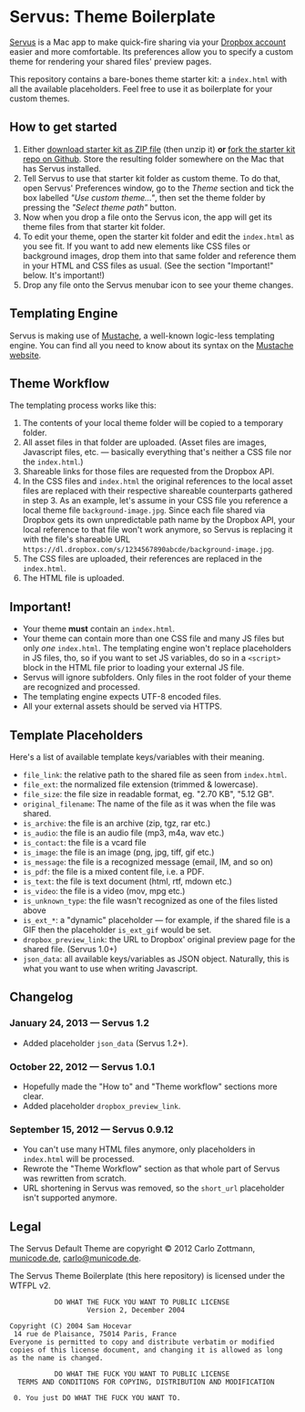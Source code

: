 # Servus: Theme Boilerplate

[Servus][servus] is a Mac app to make quick-fire sharing via your
[Dropbox account][dropbox] easier and more comfortable.  Its preferences allow
you to specify a custom theme for rendering your shared files' preview pages.

This repository contains a bare-bones theme starter kit: a `index.html` with
all the available placeholders.  Feel free to use it as boilerplate for your
custom themes.


## How to get started

1. Either [download starter kit as ZIP file][boilerplate-zip] (then unzip
    it) **or** [fork the starter kit repo on Github][boilerplate-github].
    Store the resulting folder somewhere on the Mac that has Servus installed.
2. Tell Servus to use that starter kit folder as custom theme.  To do that,
    open Servus' Preferences window, go to the _Theme_ section and tick the
    box labelled _"Use custom theme…"_, then set the theme folder by pressing
    the _"Select theme path"_ button.
3. Now when you drop a file onto the Servus icon, the app will get its theme
    files from that starter kit folder.
4. To edit your theme, open the starter kit folder and edit the `index.html`
    as you see fit.  If you want to add new elements like CSS files or
    background images, drop them into that same folder and reference them in
    your HTML and CSS files as usual.  (See the section "Important!" below.
    It's important!)
5. Drop any file onto the Servus menubar icon to see your theme changes.


## Templating Engine

Servus is making use of [Mustache][mustache], a well-known logic-less
templating engine.  You can find all you need to know about its syntax on the
[Mustache website][mustache].


## Theme Workflow

The templating process works like this:

1. The contents of your local theme folder will be copied to a
    temporary folder.
2. All asset files in that folder are uploaded.  (Asset files are
    images, Javascript files, etc. — basically everything that's
    neither a CSS file nor the `index.html`.)
3. Shareable links for those files are requested from the Dropbox
    API.
4. In the CSS files and `index.html` the original references to the
    local asset files are replaced with their respective shareable
    counterparts gathered in step 3.
    As an example, let's assume in your CSS file you reference a
    local theme file `background-image.jpg`.  Since each file shared
    via Dropbox gets its own unpredictable path name by the Dropbox
    API, your local reference to that file won't work anymore, so
    Servus is replacing it with the file's shareable URL
    `https://dl.dropbox.com/s/1234567890abcde/background-image.jpg`.
5. The CSS files are uploaded, their references are replaced in the
    `index.html`.
6. The HTML file is uploaded.


## Important!

- Your theme **must** contain an `index.html`.
- Your theme can contain more than one CSS file and many JS files
  but only *one* `index.html`.  The templating engine won't replace
  placeholders in JS files, tho, so if you want to set JS variables,
  do so in a `<script>` block in the HTML file prior to loading your
  external JS file.
- Servus will ignore subfolders.  Only files in the root folder of
  your theme are recognized and processed.
- The templating engine expects UTF-8 encoded files.
- All your external assets should be served via HTTPS.


## Template Placeholders

Here's a list of available template keys/variables with their
meaning.

- `file_link`: the relative path to the shared file as seen from
  `index.html`.
- `file_ext`: the normalized file extension (trimmed & lowercase).
- `file_size`: the file size in readable format, eg. "2.70 KB",
  "5.12 GB".
- `original_filename`: The name of the file as it was when the file
  was shared.
- `is_archive`: the file is an archive (zip, tgz, rar etc.)
- `is_audio`: the file is an audio file (mp3, m4a, wav etc.)
- `is_contact`: the file is a vcard file
- `is_image`: the file is an image (png, jpg, tiff, gif etc.)
- `is_message`: the file is a recognized message (email, IM, and so
  on)
- `is_pdf`: the file is a mixed content file, i.e. a PDF.
- `is_text`: the file is text document (html, rtf, mdown etc.)
- `is_video`: the file is a video (mov, mpg etc.)
- `is_unknown_type`: the file wasn't recognized as one of the files
  listed above
- `is_ext_*`: a "dynamic" placeholder — for example, if the shared
  file is a GIF then the placeholder `is_ext_gif` would be set.
- `dropbox_preview_link`: the URL to Dropbox' original preview page
  for the shared file.  (Servus 1.0+)
- `json_data`: all available keys/variables as JSON object.
  Naturally, this is what you want to use when writing Javascript.


## Changelog

### January 24, 2013 — Servus 1.2

- Added placeholder `json_data` (Servus 1.2+).


### October 22, 2012 — Servus 1.0.1

- Hopefully made the "How to" and "Theme workflow" sections more clear.
- Added placeholder `dropbox_preview_link`.


### September 15, 2012 — Servus 0.9.12

- You can't use many HTML files anymore, only placeholders in `index.html`
  will be processed.
- Rewrote the "Theme Workflow" section as that whole part of Servus was
  rewritten from scratch.
- URL shortening in Servus was removed, so the `short_url` placeholder isn't
  supported anymore.


## Legal

The Servus Default Theme are copyright © 2012 Carlo Zottmann,
[municode.de](http://municode.de/), carlo@municode.de.

The Servus Theme Boilerplate (this here repository) is licensed under the
WTFPL v2.

               DO WHAT THE FUCK YOU WANT TO PUBLIC LICENSE
                       Version 2, December 2004

    Copyright (C) 2004 Sam Hocevar
     14 rue de Plaisance, 75014 Paris, France
    Everyone is permitted to copy and distribute verbatim or modified
    copies of this license document, and changing it is allowed as long
    as the name is changed.

               DO WHAT THE FUCK YOU WANT TO PUBLIC LICENSE
      TERMS AND CONDITIONS FOR COPYING, DISTRIBUTION AND MODIFICATION

     0. You just DO WHAT THE FUCK YOU WANT TO.



[dropbox]: http://db.tt/T84kkEv
[servus]: http://servus.io
[mustache]: http://mustache.github.com/
[boilerplate-github]: https://github.com/carlo/servus-theme-boilerplate
[boilerplate-zip]: https://github.com/carlo/servus-theme-boilerplate/zipball/master
